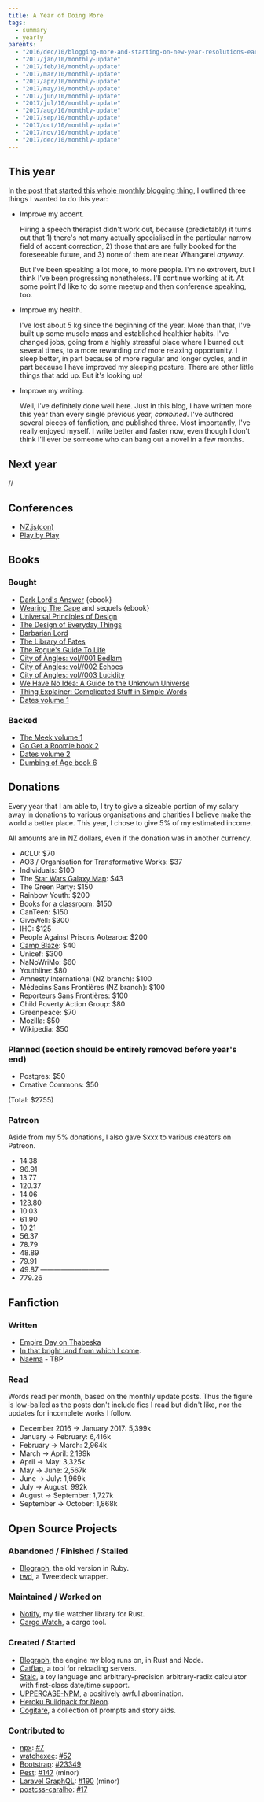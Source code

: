```yaml
---
title: A Year of Doing More
tags:
  - summary
  - yearly
parents:
  - "2016/dec/10/blogging-more-and-starting-on-new-year-resolutions-early"
  - "2017/jan/10/monthly-update"
  - "2017/feb/10/monthly-update"
  - "2017/mar/10/monthly-update"
  - "2017/apr/10/monthly-update"
  - "2017/may/10/monthly-update"
  - "2017/jun/10/monthly-update"
  - "2017/jul/10/monthly-update"
  - "2017/aug/10/monthly-update"
  - "2017/sep/10/monthly-update"
  - "2017/oct/10/monthly-update"
  - "2017/nov/10/monthly-update"
  - "2017/dec/10/monthly-update"
---
```


## This year

In [the post that started this whole monthly blogging thing][10dec16], I
outlined three things I wanted to do this year:

 - Improve my accent.

   Hiring a speech therapist didn't work out, because (predictably) it turns
   out that 1) there's not many actually specialised in the particular narrow
   field of accent correction, 2) those that are are fully booked for the
   foreseeable future, and 3) none of them are near Whangarei _anyway_.

   But I've been speaking a lot more, to more people. I'm no extrovert, but I
   think I've been progressing nonetheless. I'll continue working at it. At
   some point I'd like to do some meetup and then conference speaking, too.

 - Improve my health.

   I've lost about 5 kg since the beginning of the year. More than that, I've
   built up some muscle mass and established healthier habits. I've changed
   jobs, going from a highly stressful place where I burned out several times,
   to a more rewarding _and_ more relaxing opportunity. I sleep better, in part
   because of more regular and longer cycles, and in part because I have
   improved my sleeping posture. There are other little things that add up. But
   it's looking up!

 - Improve my writing.

   Well, I've definitely done well here. Just in this blog, I have written more
   this year than every single previous year, _combined_. I've authored several
   pieces of fanfiction, and published three. Most importantly, I've really
   enjoyed myself. I write better and faster now, even though I don't think
   I'll ever be someone who can bang out a novel in a few months.

[10dec16]: 2016/dec/10/blogging-more-and-starting-on-new-year-resolutions-early


## Next year

//

## Conferences

 - [NZ.js(con)](http://conference.javascript.org.nz/)
 - [Play by Play](http://playbyplay.co.nz/)


## Books

### Bought

 - [Dark Lord's Answer](https://www.amazon.com/Dark-Lords-Answer-Eliezer-Yudkowsky-ebook/dp/B01N9IPGWZ) {ebook}
 - [Wearing The Cape](https://www.amazon.com/Wearing-Cape-Book-ebook/dp/B004XRCC1G) and sequels {ebook}
 - [Universal Principles of Design](https://www.amazon.com/Universal-Principles-Design-Revised-Updated/dp/1592535879/)
 - [The Design of Everyday Things](https://www.amazon.com/gp/product/0465050654/)
 - [Barbarian Lord](https://www.amazon.com/Barbarian-Lord-Matt-Smith/dp/0547859066)
 - [The Library of Fates](https://www.goodreads.com/book/show/32766747-the-library-of-fates)
 - [The Rogue's Guide To Life](https://www.createspace.com/7098811)
 - [City of Angles: vol//001 Bedlam](https://www.createspace.com/4405318)
 - [City of Angles: vol//002 Echoes](https://www.createspace.com/4706335)
 - [City of Angles: vol//003 Lucidity](https://www.createspace.com/5212086)
 - [We Have No Idea: A Guide to the Unknown Universe](https://www.amazon.com/gp/product/0735211515)
 - [Thing Explainer: Complicated Stuff in Simple Words](https://www.amazon.com/gp/product/0544668251)
 - [Dates volume 1](https://gumroad.com/l/datesBook)

### Backed

 - [The Meek volume 1](https://www.kickstarter.com/projects/shingworks/the-meek-volume-1)
 - [Go Get a Roomie book 2](https://www.kickstarter.com/projects/hiveworks/go-get-a-roomie-books-1-2-by-chloe-c/description)
 - [Dates volume 2](https://www.kickstarter.com/projects/marginspublishing/dates-an-anthology-of-queer-historical-fiction-vol)
 - [Dumbing of Age book 6](https://www.kickstarter.com/projects/326540223/dumbing-of-age-sixth-book-collection)


## Donations

Every year that I am able to, I try to give a sizeable portion of my salary
away in donations to various organisations and charities I believe make the
world a better place. This year, I chose to give 5% of my estimated income.

All amounts are in NZ dollars, even if the donation was in another currency.

 - ACLU: $70
 - AO3 / Organisation for Transformative Works: $37
 - Individuals: $100
 - The [Star Wars Galaxy Map](http://www.swgalaxymap.com): $43
 - The Green Party: $150
 - Rainbow Youth: $200
 - Books for [a classroom](https://www.donorschoose.org/project/engaging-reluctant-readers/2724929/): $150
 - CanTeen: $150
 - GiveWell: $300
 - IHC: $125
 - People Against Prisons Aotearoa: $200
 - [Camp Blaze](https://www.campblazefirecamp.org): $40
 - Unicef: $300
 - NaNoWriMo: $60
 - Youthline: $80
 - Amnesty International (NZ branch): $100
 - Médecins Sans Frontières (NZ branch): $100
 - Reporteurs Sans Frontières: $100
 - Child Poverty Action Group: $80
 - Greenpeace: $70
 - Mozilla: $50
 - Wikipedia: $50

### Planned (section should be entirely removed before year's end)

 - Postgres: $50
 - Creative Commons: $50

(Total: $2755)

### Patreon

Aside from my 5% donations, I also gave $xxx to various creators on Patreon.

 -  14.38
 -  96.91
 -  13.77
 - 120.37
 -  14.06
 - 123.80
 -  10.03
 -  61.90
 -  10.21
 -  56.37
 -  78.79
 -  48.89
 -  79.91
 -  49.87
——————————
 - 779.26


## Fanfiction

### Written

 - [Empire Day on Thabeska](https://archiveofourown.org/works/11542755)
 - [In that bright land from which I come](http://archiveofourown.org/works/11809908).
 - [Naema]() - TBP

### Read

Words read per month, based on the monthly update posts. Thus the figure is
low-balled as the posts don't include fics I read but didn't like, nor the
updates for incomplete works I follow.

 - December 2016 → January 2017: 5,399k
 - January → February: 6,416k
 - February → March: 2,964k
 - March → April: 2,199k
 - April → May: 3,325k
 - May → June: 2,567k
 - June → July: 1,969k
 - July → August: 992k
 - August → September: 1,727k
 - September → October: 1,868k


## Open Source Projects

### Abandoned / Finished / Stalled

 - [Blograph](https://github.com/passcod/blograph/tree/ruby), the old version in Ruby.
 - [twd](https://github.com/passcod/twd), a Tweetdeck wrapper.

### Maintained / Worked on

 - [Notify](https://github.com/passcod/notify), my file watcher library for Rust.
 - [Cargo Watch](https://github.com/passcod/cargo-watch), a cargo tool.

### Created / Started

 - [Blograph](https://github.com/passcod/blograph), the engine my blog runs on, in Rust and Node.
 - [Catflap](https://github.com/passcod/catflap), a tool for reloading servers.
 - [Stalc](https://github.com/passcod/stalc), a toy language and arbitrary-precision arbitrary-radix calculator with first-class date/time support.
 - [UPPERCASE-NPM](https://github.com/passcod/UPPERCASE-NPM), a positively awful abomination.
 - [Heroku Buildpack for Neon](https://github.com/passcod/heroku-buildpack-neon).
 - [Cogitare](https://cogitare.nz), a collection of prompts and story aids.

### Contributed to

 - [npx](https://github.com/zkat/npx): [#7](https://github.com/zkat/npx/pull/7)
 - [watchexec](https://github.com/mattgreen/watchexec): [#52](https://github.com/mattgreen/watchexec/pull/52)
 - [Bootstrap](https://getbootstrap.com): [#23349](https://github.com/twbs/bootstrap/issues/23349)
 - [Pest](https://github.com/pest-parser/pest): [#147](https://github.com/pest-parser/pest/pull/147) (minor)
 - [Laravel GraphQL](https://github.com/Folkloreatelier/laravel-graphql): [#190](https://github.com/Folkloreatelier/laravel-graphql/pull/190) (minor)
 - [postcss-caralho](https://github.com/SaraVieira/postcss-caralho): [#17](https://github.com/SaraVieira/postcss-caralho/pull/17)
